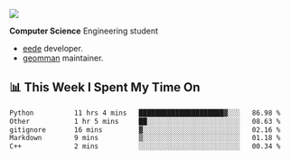 ![](https://komarev.com/ghpvc/?username=brauliorivas&color=green)

**Computer Science** Engineering student

- [eede](https://github.com/key4hep/eede) developer.
- [geomman](https://www.freshports.org/sysutils/geomman) maintainer.

## 📊 This Week I Spent My Time On

<!--START_SECTION:waka-->

```txt
Python          11 hrs 4 mins   █████████████████████▓░░░   86.98 %
Other           1 hr 5 mins     ██░░░░░░░░░░░░░░░░░░░░░░░   08.63 %
gitignore       16 mins         ▓░░░░░░░░░░░░░░░░░░░░░░░░   02.16 %
Markdown        9 mins          ▒░░░░░░░░░░░░░░░░░░░░░░░░   01.18 %
C++             2 mins          ░░░░░░░░░░░░░░░░░░░░░░░░░   00.34 %
```

<!--END_SECTION:waka-->
